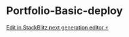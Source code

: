# Portfolio-Basic-deploy

[Edit in StackBlitz next generation editor ⚡️](https://stackblitz.com/~/github.com/Chinmay2406/Portfolio-Basic-deploy)